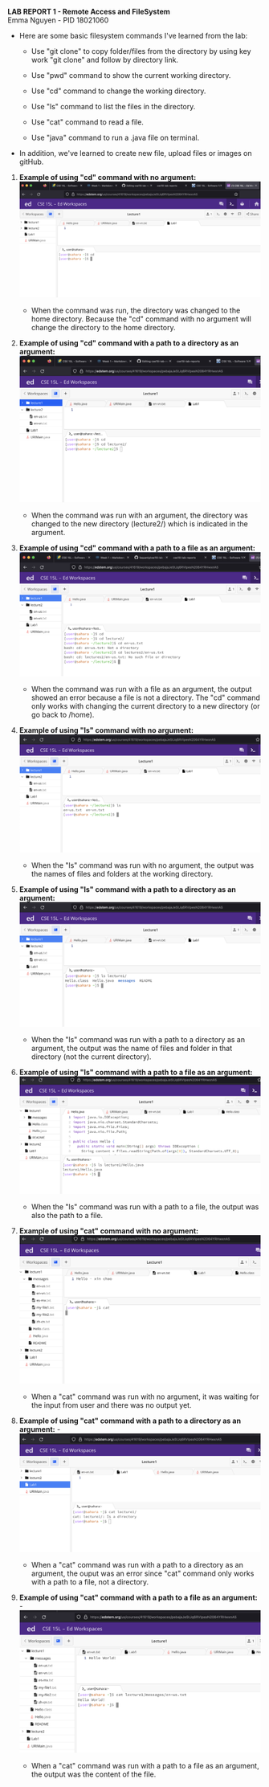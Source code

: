 **LAB REPORT 1 - Remote Access and FileSystem**  
Emma Nguyen - PID 18021060

- Here are some basic filesystem commands I've learned from the lab:
   - Use "git clone" to copy folder/files from the directory by using key work "git clone" and follow by directory link.

   - Use "pwd" command to show the current working directory.
   - Use "cd" command to change the working directory.
   - Use "ls" command to list the files in the directory.
   - Use "cat" command to read a file.
   - Use "java" command to run a .java file on terminal.
- In addition, we've learned to create new file, upload files or images on gitHub.

1. **Example of using "cd" command with no argument:**
    ![cd with no argument](image-cd1.png)
   - When the command was run, the directory was changed to the home directory. Because the "cd" command with no argument will change the directory to the home directory.
     
2. **Example of using "cd" command with a path to a directory as an argument:**
    ![cd with a path to a directory](image-cd2.png)
   - When the command was run with an argument, the directory was changed to the new directory (lecture2/) which is indicated in the argument.
     
3. **Example of using "cd" command with a path to a file as an argument:**
    ![cd with a path to a file](image-cd3.png)
   - When the command was run with a file as an argument, the output showed an error because a file is not a directory. The "cd" command only works with changing the current directory to a new directory (or go back to /home).
     
4. **Example of using "ls" command with no argument:**
   ![ls with no argument](image-ls1.png)
   - When the "ls" command was run with no argument, the output was the names of files and folders at the working directory.
     
5. **Example of using "ls" command with a path to a directory as an argument:**
   ![ls with a path to a directory](image-ls2.png)
   - When the "ls" command was run with a path to a directory as an argument, the output was the name of files and folder in that directory (not the current directory).
     
6. **Example of using "ls" command with a path to a file as an argument:**
   ![ls with a path to a file](image-ls3.png)
   - When the "ls" command was run with a path to a file, the output was also the path to a file.
     
7. **Example of using "cat" command with no argument:**
   ![cat with no argument](image-cat1.png)
   - When a "cat" command was run with no argument, it was waiting for the input from user and there was no output yet.
   
8. **Example of using "cat" command with a path to a directory as an argument:**
   -![cat with a path to a directory](image-cat2.png)
   - When a "cat" command was run with a path to a directory as an argument, the ouput was an error since "cat" command only works with a path to a file, not a directory.
9. **Example of using "cat" command with a path to a file as an argument:**
   -![cat with a path to a file](image-cat3.png)
   - When a "cat" command was run with a path to a file as an argument, the output was the content of the file.
    
